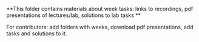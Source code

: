 **This folder contains materials about week tasks: links to recordings, pdf presentations of lectures/lab, solutions to lab tasks **

For contributors: add folders with weeks, download pdf presentations, add tasks and solutions to it.